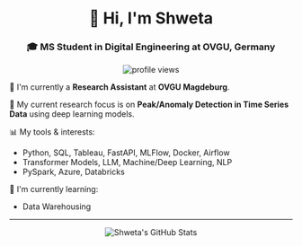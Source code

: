 
<!--
**shweta27407/shweta27407** is a ✨ _special_ ✨ repository because its `README.md` (this file) appears on your GitHub profile.

Here are some ideas to get you started:

- 🔭 I’m currently working on ...
- 🌱 I’m currently learning ...
- 👯 I’m looking to collaborate on ...
- 🤔 I’m looking for help with ...
- 💬 Ask me about ...
- 📫 How to reach me: ...
- 😄 Pronouns: ...
- ⚡ Fun fact: ...
-->

<h1 align="center">👋 Hi, I'm Shweta</h1>
<h3 align="center">🎓 MS Student in Digital Engineering at OVGU, Germany</h3>

<p align="center">
  <img src="https://komarev.com/ghpvc/?username=shweta27407&color=yellow" alt="profile views" />
</p>

🎯 I'm currently a **Research Assistant** at **OVGU Magdeburg**.

🔬 My current research focus is on **Peak/Anomaly Detection in Time Series Data** using deep learning models.


📊 My tools & interests:
- Python, SQL, Tableau, FastAPI, MLFlow, Docker, Airflow
- Transformer Models, LLM, Machine/Deep Learning, NLP  
- PySpark, Azure, Databricks

🌱 I'm currently learning: 
- Data Warehousing

---

<p align="center">
  <img src="https://github-readme-stats.vercel.app/api?username=shweta27407&show_icons=true&theme=radical" alt="Shweta's GitHub Stats" />
</p>

